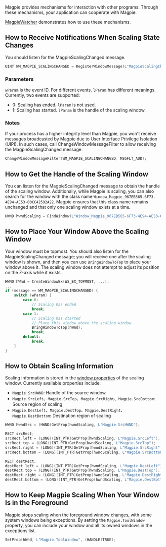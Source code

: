 Magpie provides mechanisms for interaction with other programs. Through these mechanisms, your application can cooperate with Magpie.

[MagpieWatcher](https://github.com/Blinue/MagpieWatcher) demonstrates how to use these mechanisms.

 ## How to Receive Notifications When Scaling State Changes

You should listen for the MagpieScalingChanged message.

```c++
UINT WM_MAGPIE_SCALINGCHANGED = RegisterWindowMessage(L"MagpieScalingChanged");
```

### Parameters

`wParam` is the event ID. For different events, `lParam` has different meanings. Currently, two events are supported:
   * 0: Scaling has ended. `lParam` is not used.
   * 1: Scaling has started. `lParam` is the handle of the scaling window.

### Notes

If your process has a higher integrity level than Magpie, you won't receive messages broadcasted by Magpie due to User Interface Privilege Isolation (UIPI). In such cases, call ChangeWindowMessageFilter to allow receiving the MagpieScalingChanged message.

```c++
ChangeWindowMessageFilter(WM_MAGPIE_SCALINGCHANGED, MSGFLT_ADD);
```

## How to Get the Handle of the Scaling Window

You can listen for the MagpieScalingChanged message to obtain the handle of the scaling window. Additionally, while Magpie is scaling, you can also search for the window with the class name `Window_Magpie_967EB565-6F73-4E94-AE53-00CC42592A22`. Magpie ensures that this class name remains unchanged and that only one scaling window exists at a time.

```c++
HWND hwndScaling = FindWindow(L"Window_Magpie_967EB565-6F73-4E94-AE53-00CC42592A22", nullptr);
```

## How to Place Your Window Above the Scaling Window

Your window must be topmost. You should also listen for the MagpieScalingChanged message; you will receive one after the scaling window is shown, and then you can use `BringWindowToTop` to place your window above it. The scaling window does not attempt to adjust its position on the Z-axis while it exists.

```c++
HWND hWnd = CreateWindowEx(WS_EX_TOPMOST, ...);
...
if (message == WM_MAGPIE_SCALINGCHANGED) {
    switch (wParam) {
        case 0:
            // Scaling has ended
            break;
        case 1:
            // Scaling has started
            // Place this window above the scaling window
            BringWindowToTop(hWnd);
            break;
        default:
            break;
    }
}
```

## How to Obtain Scaling Information

Scaling information is stored in the [window properties](https://learn.microsoft.com/en-us/windows/win32/winmsg/about-window-properties) of the scaling window. Currently available properties include:
* `Magpie.SrcHWND`: Handle of the source window
* `Magpie.SrcLeft`、`Magpie.SrcTop`、`Magpie.SrcRight`、`Magpie.SrcBottom`: Source region of scaling
* `Magpie.DestLeft`、`Magpie.DestTop`、`Magpie.DestRight`、`Magpie.DestBottom`: Destination region of scaling

```c++
HWND hwndSrc = (HWND)GetProp(hwndScaling, L"Magpie.SrcHWND");

RECT srcRect;
srcRect.left = (LONG)(INT_PTR)GetProp(hwndScaling, L"Magpie.SrcLeft");
srcRect.top = (LONG)(INT_PTR)GetProp(hwndScaling, L"Magpie.SrcTop");
srcRect.right = (LONG)(INT_PTR)GetProp(hwndScaling, L"Magpie.SrcRight");
srcRect.bottom = (LONG)(INT_PTR)GetProp(hwndScaling, L"Magpie.SrcBottom");

RECT destRect;
destRect.left = (LONG)(INT_PTR)GetProp(hwndScaling, L"Magpie.DestLeft");
destRect.top = (LONG)(INT_PTR)GetProp(hwndScaling, L"Magpie.DestTop");
destRect.right = (LONG)(INT_PTR)GetProp(hwndScaling, L"Magpie.DestRight");
destRect.bottom = (LONG)(INT_PTR)GetProp(hwndScaling, L"Magpie.DestBottom");
```

## How to Keep Magpie Scaling When Your Window Is in the Foreground

Magpie stops scaling when the foreground window changes, with some system windows being exceptions. By setting the `Magpie.ToolWindow` property, you can include your window and all its owned windows in the exceptions list.

```c++
SetProp(hWnd, L"Magpie.ToolWindow", (HANDLE)TRUE);
```
